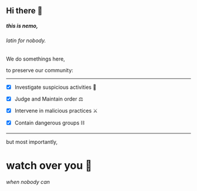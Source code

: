 ## Hi there 👋

##### this is nemo,

###### latin for nobody.

We do somethings here,

to preserve our community:

---

- [x] Investigate suspicious activities 🔭
  
- [x] Judge and Maintain order ⚖️
  

- [x] Intervene in malicious practices ⚔️
  

- [x] Contain dangerous groups ⛓️
  

---

but most importantly,

# watch over you 🔭

*when nobody can*

